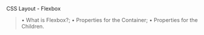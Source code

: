 CSS Layout - Flexbox

>• What is Flexbox?;
>• Properties for the Container;
>• Properties for the Children.